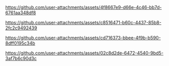 


https://github.com/user-attachments/assets/4f8667e9-d66e-4c46-bb7d-6761aa348df8



https://github.com/user-attachments/assets/c8516471-b60c-4437-85b8-2fc2c9492439



https://github.com/user-attachments/assets/cd716373-bbee-4f9b-b590-8dff0195c34b



https://github.com/user-attachments/assets/02c8d2de-6472-4540-9bd5-3af7b6c90d3c


